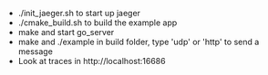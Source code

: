 * ./init_jaeger.sh to start up jaeger
* ./cmake_build.sh to build the example app
* make and start go_server
* make and ./example in build folder, type 'udp' or 'http' to send a message
* Look at traces in http://localhost:16686
